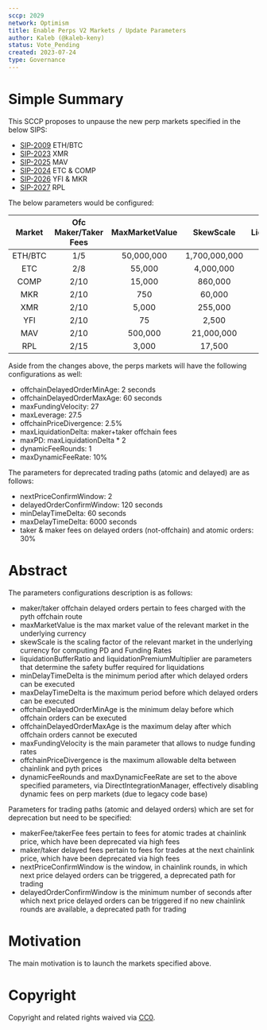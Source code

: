 ```yaml
---
sccp: 2029
network: Optimism
title: Enable Perps V2 Markets / Update Parameters
author: Kaleb (@kaleb-keny)
status: Vote_Pending
created: 2023-07-24
type: Governance
---
```


# Simple Summary

This SCCP proposes to unpause the new perp markets specified in  the below SIPS:
- [SIP-2009](https://sips.synthetix.io/sips/sip-2009/) ETH/BTC
- [SIP-2023](https://sips.synthetix.io/sips/sip-2023/) XMR
- [SIP-2025](https://sips.synthetix.io/sips/sip-2025/) MAV
- [SIP-2024](https://sips.synthetix.io/sips/sip-2024/) ETC & COMP
- [SIP-2026](https://sips.synthetix.io/sips/sip-2026/) YFI & MKR
- [SIP-2027](https://sips.synthetix.io/sips/sip-2027/) RPL

The below parameters would be configured:

| **Market** 	| **Ofc Maker/Taker Fees** 	| **MaxMarketValue** 	| **SkewScale** 	| **LiquidationBufferRatio** 	| **LiquidationPremiumMultiplier** 	|
|:----------:	|:------------------------:	|:------------------:	|:-------------:	|:--------------------------:	|:--------------------------------:	|
|   ETH/BTC  	|            1/5           	|     50,000,000     	| 1,700,000,000 	|            75 bp           	|              1.5625              	|
|     ETC    	|            2/8           	|       55,000       	|   4,000,000   	|           100 bp           	|              1.5625              	|
|    COMP    	|           2/10           	|       15,000       	|    860,000    	|           150 bp           	|                 3                	|
|     MKR    	|           2/10           	|         750        	|     60,000    	|           150 bp           	|                 3                	|
|     XMR    	|           2/10           	|        5,000       	|    255,000    	|           150 bp           	|                 3                	|
|     YFI    	|           2/10           	|         75         	|     2,500     	|           150 bp           	|                 3                	|
|     MAV    	|           2/10           	|       500,000      	|   21,000,000  	|           150 bp           	|                 3                	|
|     RPL    	|           2/15           	|        3,000       	|     17,500    	|           150 bp           	|                 3                	|

Aside from the changes above, the perps markets will have the following configurations as well:
- offchainDelayedOrderMinAge: 2 seconds
- offchainDelayedOrderMaxAge: 60 seconds
- maxFundingVelocity: 27
- maxLeverage: 27.5
- offchainPriceDivergence: 2.5%
- maxLiquidationDelta: maker+taker offchain fees 
- maxPD: maxLiquidationDelta * 2
- dynamicFeeRounds: 1
- maxDynamicFeeRate: 10%

The parameters for deprecated trading paths (atomic and delayed) are as follows:
- nextPriceConfirmWindow: 2
- delayedOrderConfirmWindow: 120 seconds
- minDelayTimeDelta: 60 seconds
- maxDelayTimeDelta: 6000 seconds
- taker & maker fees on delayed orders (not-offchain) and atomic orders: 30%

# Abstract

The parameters configurations description is as follows:
- maker/taker offchain delayed orders pertain to fees charged with the pyth offchain route
- maxMarketValue is the max market value of the relevant market in the underlying currency
- skewScale is the scaling factor of the relevant market in the underlying currency for computing PD and Funding Rates
- liquidationBufferRatio and liquidationPremiumMultiplier are parameters that determine the safety buffer required for liquidations
- minDelayTimeDelta is the minimum period after which delayed orders can be executed
- maxDelayTimeDelta is the maximum period before which delayed orders can be executed
- offchainDelayedOrderMinAge is the minimum delay before which offchain orders can be executed
- offchainDelayedOrderMaxAge is the maximum delay after which offchain orders cannot be executed
- maxFundingVelocity is the main parameter that allows to nudge funding rates
- offchainPriceDivergence is the maximum allowable delta between chainlink and pyth prices
- dynamicFeeRounds and maxDynamicFeeRate are set to the above specified parameters, via DirectIntegrationManager, effectively disabling dynamic fees on perp markets (due to legacy code base)

Parameters for trading paths (atomic and delayed orders) which are set for deprecation but need to be specified: 
- makerFee/takerFee fees pertain to fees for atomic trades at chainlink price, which have been deprecated via high fees
- maker/taker delayed fees pertain to fees for trades at the next chainlink price, which have been deprecated via high fees
- nextPriceConfirmWindow is the window, in chainlink rounds, in which next price delayed orders can be triggered, a deprecated path for trading
- delayedOrderConfirmWindow is the minimum number of seconds after which next price delayed orders can be triggered if no new chainlink rounds are available, a deprecated path for trading

# Motivation

The main motivation is to  launch the markets specified above.

# Copyright

Copyright and related rights waived via [CC0](https://creativecommons.org/publicdomain/zero/1.0/).


